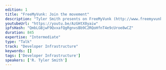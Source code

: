 ```yaml
---
edition: 1
title: "FreeMyVunk: Join the movement"
description: "Tyler Smith presents on FreeMyVunk (http://www.freemyvunk.com/), a DApp dedicated to empowering people to fight for ownership rights over their virtual property, virtual junk or VUNK."
youtubeUrl: "https://youtu.be/AzGHtX0yaiw"
ipfsHash: "QmbLGBjwF9QvxafQgRgnvsBb9C2RQoHfnT4e9cUroe8wCZ"
duration: 845
expertise: "Intermediate"
type: "Talk"
track: "Developer Infrastructure"
keywords: []
tags: ['Developer Infrastructure']
speakers: ['R. Tyler Smith']
---
```


